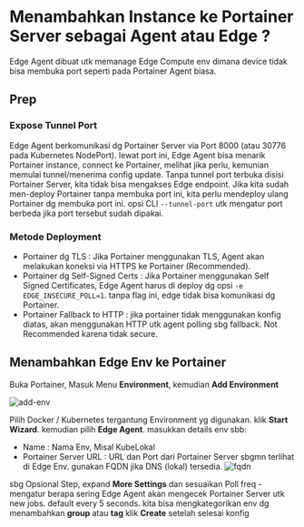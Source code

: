 # Menambahkan Instance ke Portainer Server sebagai Agent atau Edge ?

Edge Agent dibuat utk memanage Edge Compute env dimana device tidak bisa membuka port
seperti pada Portainer Agent biasa.

## Prep

### Expose Tunnel Port

Edge Agent berkomunikasi dg Portainer Server via Port 8000 (atau 30776 pada Kubernetes NodePort).
lewat port ini, Edge Agent bisa menarik Portainer instance, connect ke Portainer, melihat jika perlu,
kemunian memulai tunnel/menerima config update. Tanpa tunnel port terbuka disisi Portainer Server, kita tidak
bisa mengakses Edge endpoint. Jika kita sudah men-deploy Portainer tanpa membuka port ini,
kita perlu mendeploy ulang Portainer dg membuka port ini. opsi CLI `--tunnel-port` utk mengatur port berbeda
jika port tersebut sudah dipakai.

### Metode Deployment

- Portainer dg TLS : Jika Portainer menggunakan TLS, Agent akan melakukan koneksi via HTTPS ke Portainer (Recommended).
- Portainer dg Self-Signed Certs : Jika Portainer menggunakan Self Signed Certificates, Edge Agent harus di deploy dg opsi `-e EDGE_INSECURE_POLL=1`.
  tanpa flag ini, edge tidak bisa komunikasi dg Portainer.
- Portainer Fallback to HTTP : jika portainer tidak menggunakan konfig diatas, akan menggunakan HTTP utk agent polling sbg fallback.
  Not Recommended karena tidak secure.
  
## Menambahkan Edge Env ke Portainer

Buka Portainer, Masuk Menu **Environment**, kemudian **Add Environment**

![add-env](https://2914113074-files.gitbook.io/~/files/v0/b/gitbook-x-prod.appspot.com/o/spaces%2FUeb1lPrWdn7TlqnXoAAC%2Fuploads%2FCN9PzdDVV5WbVUfQ35Hi%2F2.16-environments-add.gif?alt=media&token=4b9a1b8a-38a1-4e97-8b83-f3d7e906f450)

Pilih Docker / Kubernetes tergantung Environment yg digunakan. klik **Start Wizard**.
kemudian pilih **Edge Agent**. masukkan details env sbb:
- Name : Nama Env, Misal KubeLokal
- Portainer Server URL : URL dan Port dari Portainer Server sbgmn terlihat di Edge Env.
  gunakan FQDN jika DNS (lokal) tersedia.
![fqdn](https://2914113074-files.gitbook.io/~/files/v0/b/gitbook-x-prod.appspot.com/o/spaces%2FUeb1lPrWdn7TlqnXoAAC%2Fuploads%2Fu263JgzO29fvsS7nWLZ9%2F2.15-settings-env-addenv-edge-name.png?alt=media&token=05bdd712-44b8-44cb-b86b-c86047349872)

sbg Opsional Step, expand **More Settings** dan sesuaikan Poll freq - mengatur berapa sering Edge Agent
akan mengecek Portainer Server utk new jobs. default every 5 seconds.
kita bisa mengkategorikan env dg menambahkan **group** atau **tag**
klik **Create** setelah selesai konfig


